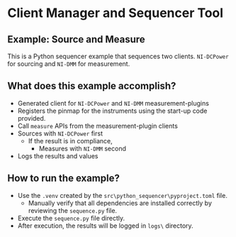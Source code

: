 # Client Manager and Sequencer Tool

## Example: Source and Measure

This is a Python sequencer example that sequences two clients. `NI-DCPower` for sourcing and `NI-DMM` for measurement.

## What does this example accomplish?

- Generated client for `NI-DCPower` and `NI-DMM` measurement-plugins
- Registers the pinmap for the instruments using the start-up code provided.
- Call `measure` APIs from the measurement-plugin clients
- Sources with `NI-DCPower` first
  - If the result is in compliance,
    - Measures with `NI-DMM` second
- Logs the results and values

## How to run the example?

- Use the `.venv` created by the `src\python_sequencer\pyproject.toml` file.
  - Manually verify that all dependencies are installed correctly by reviewing the `sequence.py` file.
- Execute the `sequence.py` file directly.
- After execution, the results will be logged in `logs\` directory.
